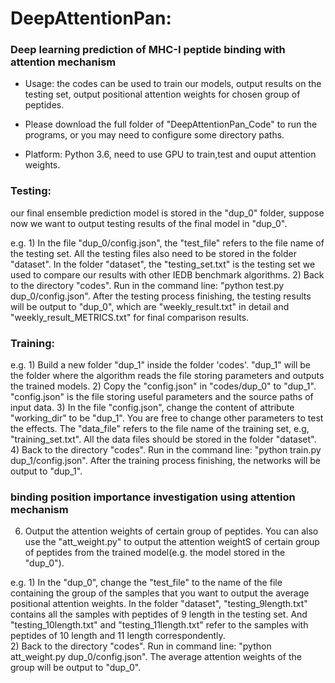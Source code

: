 #  DeepAttentionPan: 

### Deep learning prediction of MHC-I peptide binding with attention mechanism

- Usage: the codes can be used to train our models, output results on the testing set, output positional attention weights for chosen group of peptides.

- Please download the full folder of "DeepAttentionPan_Code" to run the programs, or you may need to configure some directory paths.

- Platform: Python 3.6, need to use GPU to train,test and ouput attention weights.

### Testing: 

our final ensemble prediction model is stored in the "dup_0" folder, suppose now we want to output testing results of the final model in "dup_0".

e.g. 1) In the file "dup_0/config.json", the "test_file" refers to the file name of the testing set. All the testing files also need to be stored in the folder "dataset". In the folder "dataset", the "testing_set.txt" is the testing set we used to compare our results with other IEDB benchmark algorithms. 
     2) Back to the directory "codes". Run in the command line:
     "python test.py dup_0/config.json". After the testing process finishing, the testing results will be output to "dup_0", which are "weekly_result.txt" in detail and "weekly_result_METRICS.txt" for final comparison results.
     
### Training: 

e.g. 1) Build a new folder "dup_1" inside the folder 'codes'. "dup_1" will be the folder where the algorithm reads the file storing parameters and outputs the trained models.
     2) Copy the "config.json" in "codes/dup_0" to "dup_1". "config.json" is the file storing useful parameters and the source paths of input data.
     3) In the file "config.json", change the content of attribute "working_dir" to be "dup_1". You are free to change other parameters to test the effects. The "data_file" refers to the file name of the training set, e.g, "training_set.txt". All the data files should be stored in the folder "dataset".
     4) Back to the directory "codes". Run in the command line: 
        "python train.py dup_1/config.json". After the training process finishing, the networks will be output to "dup_1".

### binding position importance investigation using attention mechanism

6. Output the attention weights of certain group of peptides. You can also use the "att_weight.py" to output the attention weightS of certain group of peptides from the trained model(e.g. the model stored in the "dup_0").

e.g. 1) In the "dup_0", change the "test_file" to the name of the file containing the group of the samples that you want to output the average positional attention weights. In the folder "dataset", "testing_9length.txt" contains all the samples with peptides of 9 length in the testing set. And "testing_10length.txt" and "testing_11length.txt" refer to the samples with peptides of 10 length and 11 length correspondently.  
     2) Back to the directory "codes". Run in command line:
     "python att_weight.py dup_0/config.json". The average attention weights of the group will be output to "dup_0".
